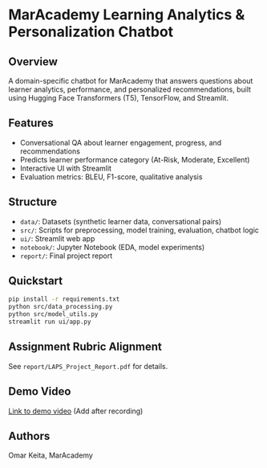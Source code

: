 # MarAcademy Learning Analytics & Personalization Chatbot

## Overview
A domain-specific chatbot for MarAcademy that answers questions about learner analytics, performance, and personalized recommendations, built using Hugging Face Transformers (T5), TensorFlow, and Streamlit.

## Features
- Conversational QA about learner engagement, progress, and recommendations
- Predicts learner performance category (At-Risk, Moderate, Excellent)
- Interactive UI with Streamlit
- Evaluation metrics: BLEU, F1-score, qualitative analysis

## Structure
- `data/`: Datasets (synthetic learner data, conversational pairs)
- `src/`: Scripts for preprocessing, model training, evaluation, chatbot logic
- `ui/`: Streamlit web app
- `notebook/`: Jupyter Notebook (EDA, model experiments)
- `report/`: Final project report

## Quickstart
```bash
pip install -r requirements.txt
python src/data_processing.py
python src/model_utils.py
streamlit run ui/app.py
```

## Assignment Rubric Alignment
See `report/LAPS_Project_Report.pdf` for details.

## Demo Video
[Link to demo video](#) (Add after recording)

## Authors
Omar Keita, MarAcademy